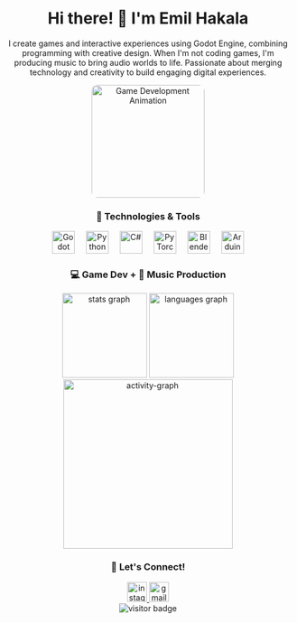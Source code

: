 <h1 align="center">Hi there! 👋 I'm Emil Hakala</h1>

<p align="center">I create games and interactive experiences using Godot Engine, combining programming with creative design. When I'm not coding games, I'm producing music to bring audio worlds to life. Passionate about merging technology and creativity to build engaging digital experiences.</p>

<div align="center">
  <img src="https://media2.giphy.com/media/v1.Y2lkPTc5MGI3NjExam9ub3RhMjRmNnBsN2V4d3N5Z3IxOWRjeDNxZG83NDh5MWZlb3JvOSZlcD12MV9pbnRlcm5hbF9naWZfYnlfaWQmY3Q9Zw/vltEp68yLidmh4LENC/giphy.webp" height="200" alt="Game Development Animation" style="border-radius: 10px;"/>
</div>

<h3 align="center">🔧 Technologies & Tools</h3>

<div align="center">
  <img src="https://cdn.jsdelivr.net/gh/devicons/devicon/icons/godot/godot-original.svg" height="40" alt="Godot" title="Godot Engine"/>
  <img width="12" />
  <img src="https://cdn.jsdelivr.net/gh/devicons/devicon/icons/python/python-original.svg" height="40" alt="Python" title="Python"/>
  <img width="12" />
  <img src="https://cdn.jsdelivr.net/gh/devicons/devicon/icons/csharp/csharp-original.svg" height="40" alt="C#" title="C#"/>
  <img width="12" />
  <img src="https://cdn.jsdelivr.net/gh/devicons/devicon/icons/pytorch/pytorch-original.svg" height="40" alt="PyTorch" title="PyTorch"/>
  <img width="12" />
  <img src="https://cdn.jsdelivr.net/gh/devicons/devicon/icons/blender/blender-original.svg" height="40" alt="Blender" title="Blender"/>
  <img width="12" />
  <img src="https://cdn.jsdelivr.net/gh/devicons/devicon/icons/arduino/arduino-original.svg" height="40" alt="Arduino" title="Arduino"/>
</div>

<h3 align="center">💻 Game Dev + 🎹 Music Production</h3>

<div align="center">
  <img src="https://github-readme-stats.vercel.app/api?username=EmilHakala&hide_title=true&show_icons=true&include_all_commits=true&count_private=true&theme=nord&hide_border=true&custom_title=My%20GitHub%20Stats" height="150" alt="stats graph"/>
  <img src="https://github-readme-stats.vercel.app/api/top-langs?username=EmilHakala&layout=compact&card_width=320&langs_count=6&theme=nord&hide_border=true" height="150" alt="languages graph"/>
</div>

<div align="center">
  <img src="https://github-readme-activity-graph.vercel.app/graph?username=EmilHakala&radius=16&theme=nord&area=true&order=5&hide_border=true" height="300" alt="activity-graph"/>
</div>

<h3 align="center">🤝 Let's Connect!</h3>

<div align="center">
  <a href="https://www.instagram.com/emilhakala_/profilecard/?igsh=MXVqam81ZjdmbjNlbQ==" target="_blank">
    <img src="https://img.shields.io/static/v1?message=Instagram&logo=instagram&label=&color=E4405F&logoColor=white&labelColor=&style=for-the-badge" height="35" alt="instagram"/>
  </a>
  <a href="mailto:emil.hakala44@gmail.com" target="_blank">
    <img src="https://img.shields.io/static/v1?message=Gmail&logo=gmail&label=&color=D14836&logoColor=white&labelColor=&style=for-the-badge" height="35" alt="gmail"/>
  </a>
</div>

<div align="center">
  <img src="https://visitor-badge.laobi.icu/badge?page_id=EmilHakala.EmilHakala" alt="visitor badge"/>
</div>
